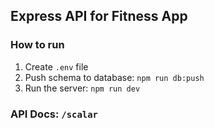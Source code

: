 ## Express API for Fitness App

### How to run
1. Create `.env` file
2. Push schema to database: `npm run db:push`
3. Run the server: `npm run dev`

### API Docs: `/scalar`
